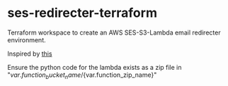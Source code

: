# ses-redirecter-terraform
Terraform workspace to create an AWS SES-S3-Lambda email redirecter environment.

Inspired by [this](https://aws.amazon.com/blogs/messaging-and-targeting/forward-incoming-email-to-an-external-destination/)

Ensure the python code for the lambda exists as a zip file in "${var.function_bucket_name}/${var.function_zip_name}"
